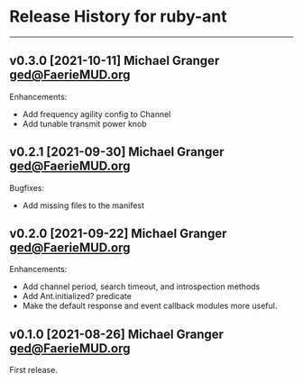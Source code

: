 # Release History for ruby-ant

---
## v0.3.0 [2021-10-11] Michael Granger <ged@FaerieMUD.org>

Enhancements:

- Add frequency agility config to Channel
- Add tunable transmit power knob


## v0.2.1 [2021-09-30] Michael Granger <ged@FaerieMUD.org>

Bugfixes:

- Add missing files to the manifest



## v0.2.0 [2021-09-22] Michael Granger <ged@FaerieMUD.org>

Enhancements:

- Add channel period, search timeout, and introspection methods
- Add Ant.initialized? predicate
- Make the default response and event callback modules more useful.


## v0.1.0 [2021-08-26] Michael Granger <ged@FaerieMUD.org>

First release.

